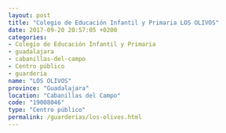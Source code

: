 ```yaml
---
layout: post
title: "Colegio de Educación Infantil y Primaria LOS OLIVOS"
date: 2017-09-20 20:57:05 +0200
categories:
- Colegio de Educación Infantil y Primaria
- guadalajara
- cabanillas-del-campo
- Centro público
- guarderia
name: "LOS OLIVOS"
province: "Guadalajara"
location: "Cabanillas del Campo"
code: "19008046"
type: "Centro público"
permalink: /guarderias/los-olivos.html
---
```

